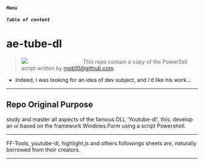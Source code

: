 <link rel="stylesheet" href="./assets/md.css">

<div id="right" class="right-box">

***`Menu`***

</div>

<div id="left" class="left-box">

***`Table of content`***

</div>

# ae-tube-dl
>![](./assets/warn/warn.ico#15) ![NOTE](./assets/warn/warn.svg)
> This repo contain a copy of the PowerSell script written by [mpb10@github.com](https://github.com/mpb10/PowerShell-Youtube-dl).

- Indeed, i was looking for an idea of dev subject, and i'd like his work...

---

## Repo Original Purpose

study and master all aspects of the famous DLL 'Youtube-dl', this, develop an ui based on the framework Windows.Form using a script Powershell.

---

FF-Tools, youtube-dl, highlight.js and others followings sheets are, naturally borrowed from their creators.

---
